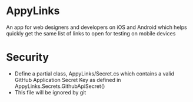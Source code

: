 AppyLinks
=========

An app for web designers and developers on iOS and Android which helps quickly get the same list of links to open for testing on mobile devices

# Security
 - Define a partial class, AppyLinks/Secret.cs which contains a valid GitHub Application Secret Key as defined in AppyLinks.Secrets.GithubApiSecret()
  - This file will be ignored by git

